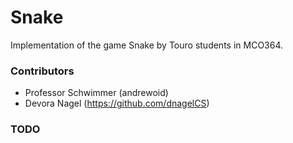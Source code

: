 # Snake
Implementation of the game Snake by Touro students in MCO364.

### Contributors
* Professor Schwimmer (andrewoid)
* Devora Nagel (https://github.com/dnagelCS)

### TODO
